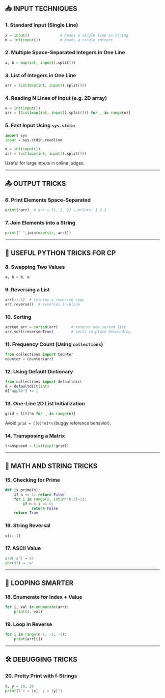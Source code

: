 ## 📥 INPUT TECHNIQUES

### 1. Standard Input (Single Line)

```python
x = input()              # Reads a single line as string
n = int(input())         # Reads a single integer
```

### 2. Multiple Space-Separated Integers in One Line

```python
a, b = map(int, input().split())
```

### 3. List of Integers in One Line

```python
arr = list(map(int, input().split()))
```

### 4. Reading N Lines of Input (e.g. 2D array)

```python
n = int(input())
arr = [list(map(int, input().split())) for _ in range(n)]
```

### 5. Fast Input Using `sys.stdin`

```python
import sys
input = sys.stdin.readline

n = int(input())
arr = list(map(int, input().split()))
```

Useful for large inputs in online judges.

---

## 📤 OUTPUT TRICKS

### 6. Print Elements Space-Separated

```python
print(*arr)  # arr = [1, 2, 3] → prints: 1 2 3
```

### 7. Join Elements into a String

```python
print(" ".join(map(str, arr)))
```

---

## 🧠 USEFUL PYTHON TRICKS FOR CP

### 8. Swapping Two Values

```python
a, b = b, a
```

### 9. Reversing a List

```python
arr[::-1]  # returns a reversed copy
arr.reverse()  # reverses in-place
```

### 10. Sorting

```python
sorted_arr = sorted(arr)      # returns new sorted list
arr.sort(reverse=True)        # sorts in-place descending
```

### 11. Frequency Count (Using `collections`)

```python
from collections import Counter
counter = Counter(arr)
```

### 12. Using Default Dictionary

```python
from collections import defaultdict
d = defaultdict(int)
d["apple"] += 1
```

### 13. One-Line 2D List Initialization

```python
grid = [[0]*m for _ in range(n)]
```

Avoid `grid = [[0]*m]*n` (buggy reference behavior).

### 14. Transposing a Matrix

```python
transposed = list(zip(*grid))
```

---

## 🧮 MATH AND STRING TRICKS

### 15. Checking for Prime

```python
def is_prime(n):
    if n <= 1: return False
    for i in range(2, int(n**0.5)+1):
        if n % i == 0:
            return False
    return True
```

### 16. String Reversal

```python
s[::-1]
```

### 17. ASCII Value

```python
ord('a') → 97
chr(97) → 'a'
```

---

## 🔁 LOOPING SMARTER

### 18. Enumerate for Index + Value

```python
for i, val in enumerate(arr):
    print(i, val)
```

### 19. Loop in Reverse

```python
for i in range(n-1, -1, -1):
    print(arr[i])
```

---

## 🛠️ DEBUGGING TRICKS

### 20. Pretty Print with f-Strings

```python
x, y = 10, 20
print(f"x = {x}, y = {y}")
```


